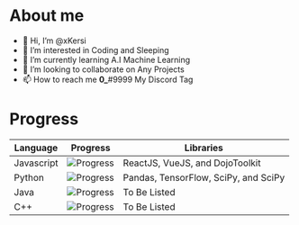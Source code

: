 # About me
- 👋 Hi, I’m @xKersi
- 👀 I’m interested in Coding and Sleeping
- 🌱 I’m currently learning A.I Machine Learning
- 💞️ I’m looking to collaborate on Any Projects
- 📫 How to reach me __0\___#9999 My Discord Tag

# Progress

|  Language  |  Progress  |  Libraries  |
|------------|------------|-------------|
| Javascript | ![Progress](https://progress-bar.dev/100/?title=Completed)| ReactJS, VueJS, and DojoToolkit |
|   Python   | ![Progress](https://progress-bar.dev/100/?title=Completed)| Pandas, TensorFlow, SciPy, and SciPy |
|    Java    | ![Progress](https://progress-bar.dev/100/?title=Completed)| To Be Listed |
|     C++    | ![Progress](https://progress-bar.dev/63/?title=Studying)  | To Be Listed |


<!---
Avacial/Avacial is a ✨ special ✨ repository because its `README.md` (this file) appears on your GitHub profile.
You can click the Preview link to take a look at your changes.
--->

